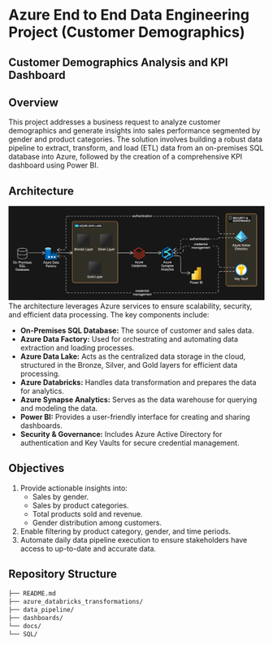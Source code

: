 # Azure End to End Data Engineering Project (Customer Demographics)
## Customer Demographics Analysis and KPI Dashboard

## Overview
This project addresses a business request to analyze customer demographics and generate insights into sales performance segmented by gender and product categories. The solution involves building a robust data pipeline to extract, transform, and load (ETL) data from an on-premises SQL database into Azure, followed by the creation of a comprehensive KPI dashboard using Power BI.

## Architecture

![Architecture](ArchitectureDiagram.png)
The architecture leverages Azure services to ensure scalability, security, and efficient data processing. The key components include:
- **On-Premises SQL Database:** The source of customer and sales data.
- **Azure Data Factory:** Used for orchestrating and automating data extraction and loading processes.
- **Azure Data Lake:** Acts as the centralized data storage in the cloud, structured in the Bronze, Silver, and Gold layers for efficient data processing.
- **Azure Databricks:** Handles data transformation and prepares the data for analytics.
- **Azure Synapse Analytics:** Serves as the data warehouse for querying and modeling the data.
- **Power BI:** Provides a user-friendly interface for creating and sharing dashboards.
- **Security & Governance:** Includes Azure Active Directory for authentication and Key Vaults for secure credential management.


## Objectives
1. Provide actionable insights into:
   - Sales by gender.
   - Sales by product categories.
   - Total products sold and revenue.
   - Gender distribution among customers.
2. Enable filtering by product category, gender, and time periods.
3. Automate daily data pipeline execution to ensure stakeholders have access to up-to-date and accurate data.

## Repository Structure
```text
├── README.md          
├── azure_databricks_transformations/     
├── data_pipeline/  
├── dashboards/                    
└── docs/
└── SQL/              
